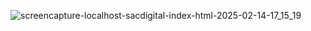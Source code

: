 ![screencapture-localhost-sacdigital-index-html-2025-02-14-17_15_19](https://github.com/user-attachments/assets/52b40c13-14bd-40f0-bca9-accea6666aa1)
